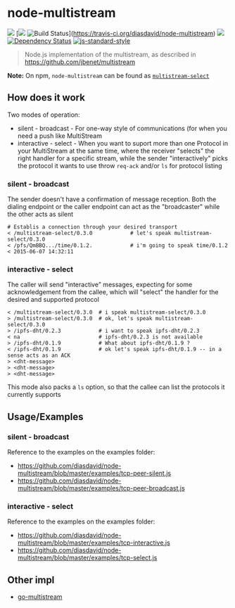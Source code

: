 node-multistream
================

[![](https://img.shields.io/badge/made%20by-Protocol%20Labs-blue.svg?style=flat-square)](http://ipn.io) [[![](https://img.shields.io/badge/freenode-%23ipfs-blue.svg?style=flat-square)](http://webchat.freenode.net/?channels=%23ipfs) ![Build Status](https://travis-ci.org/diasdavid/node-multistream.svg?style=flat-square)](https://travis-ci.org/diasdavid/node-multistream) ![](https://img.shields.io/badge/coverage-85-yellow.svg?style=flat-square) [![Dependency Status](https://david-dm.org/diasdavid/node-multistream.svg?style=flat-square)](https://david-dm.org/diasdavid/node-multistream) [![js-standard-style](https://img.shields.io/badge/code%20style-standard-brightgreen.svg?style=flat-square)](https://github.com/feross/standard)

> Node.js implementation of the multistream, as described in https://github.com/jbenet/multistream

**Note:** On npm, `node-multistream` can be found as [`multistream-select`](https://www.npmjs.com/package/multistream-select)

## How does it work

Two modes of operation:
- silent - broadcast - For one-way style of communications (for when you need a push like MultiStream
- interactive - select - When you want to suport more than one Protocol in your MultiStream at the same time, where the receiver "selects" the right handler for a specific stream, while the sender "interactively" picks the protocol it wants to use throw `req-ack` and/or `ls` for protocol listing

### silent - broadcast

The sender doesn't have a confirmation of message reception. Both the dialing endpoint or the caller endpoint can act as the "broadcaster" while the other acts as silent

```
# Establis a connection through your desired transport
< /multistream-select/0.3.0            # let's speak multistream-select/0.3.0
< /pfs/QmBBQ.../time/0.1.2.            # i'm going to speak time/0.1.2
< 2015-06-07 14:32:11
```

### interactive - select

The caller will send "interactive" messages, expecting for some acknowledgement from the callee, which will "select" the handler for the desired and supported protocol

```
< /multistream-select/0.3.0  # i speak multistream-select/0.3.0
> /multistream-select/0.3.0  # ok, let's speak multistream-select/0.3.0
> /ipfs-dht/0.2.3            # i want to speak ipfs-dht/0.2.3
< na                         # ipfs-dht/0.2.3 is not available
> /ipfs-dht/0.1.9            # What about ipfs-dht/0.1.9 ?
< /ipfs-dht/0.1.9            # ok let's speak ipfs-dht/0.1.9 -- in a sense acts as an ACK
> <dht-message>
> <dht-message>
> <dht-message>
```

This mode also packs a `ls` option, so that the callee can list the protocols it currently supports

## Usage/Examples

### silent - broadcast

Reference to the examples on the examples folder:
- https://github.com/diasdavid/node-multistream/blob/master/examples/tcp-peer-silent.js
- https://github.com/diasdavid/node-multistream/blob/master/examples/tcp-peer-broadcast.js

### interactive - select

Reference to the examples on the examples folder:
- https://github.com/diasdavid/node-multistream/blob/master/examples/tcp-interactive.js
- https://github.com/diasdavid/node-multistream/blob/master/examples/tcp-select.js

## Other impl

- [go-multistream](https://github.com/whyrusleeping/go-multistream)
